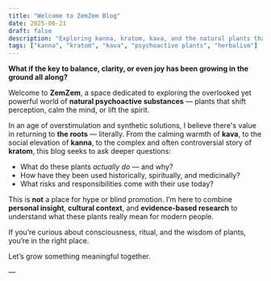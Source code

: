 ```yaml
---
title: "Welcome to ZemZem Blog"
date: 2025-06-21
draft: false
description: "Exploring kanna, kratom, kava, and the natural plants that shape human consciousness."
tags: ["kanna", "kratom", "kava", "psychoactive plants", "herbalism"]
---
```


**What if the key to balance, clarity, or even joy has been growing in the ground all along?**

Welcome to **ZemZem**, a space dedicated to exploring the overlooked yet powerful world of **natural psychoactive substances** — plants that shift perception, calm the mind, or lift the spirit.

In an age of overstimulation and synthetic solutions, I believe there's value in returning to **the roots** — literally. From the calming warmth of **kava**, to the social elevation of **kanna**, to the complex and often controversial story of **kratom**, this blog seeks to ask deeper questions:

- What do these plants *actually do* — and why?
- How have they been used historically, spiritually, and medicinally?
- What risks and responsibilities come with their use today?

This is **not** a place for hype or blind promotion. I’m here to combine **personal insight**, **cultural context**, and **evidence-based research** to understand what these plants really mean for modern people.

If you’re curious about consciousness, ritual, and the wisdom of plants, you’re in the right place.

Let’s grow something meaningful together.

—  


